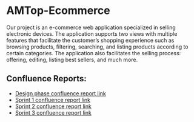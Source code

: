 # AMTop-Ecommerce
Our project is an e-commerce web application specialized in selling electronic devices. The application supports two views with multiple features that facilitate the customer’s shopping experience such as browsing products, filtering, searching, and listing products according to certain categories. The application also facilitates the selling process: offering, editing, listing best sellers, and much more.
## Confluence Reports:
- [Design phase confluence report link]([https://drive.google.com/file/d/1ocEMtN3ttcIXc5rS1hyM8YQyvSVRSCQm/view?usp=sharing](https://electronics-e-commerce.atlassian.net/l/cp/GCS1rov2))
- [Sprint 1 confluence report link]([https://drive.google.com/file/d/1ocEMtN3ttcIXc5rS1hyM8YQyvSVRSCQm/view?usp=sharing](https://electronics-e-commerce.atlassian.net/l/cp/RQjcnhzW))
- [Sprint 2 confluence report link]([https://drive.google.com/file/d/1ocEMtN3ttcIXc5rS1hyM8YQyvSVRSCQm/view?usp=sharing](https://electronics-e-commerce.atlassian.net/l/cp/rPLH7BMe))
- [Sprint 3 confluence report link](https://electronics-e-commerce.atlassian.net/l/cp/tiSiLGGd)
